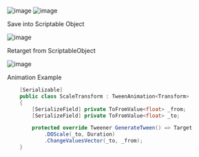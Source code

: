 ![image](https://github.com/avmedvedskiy/PlayableNodes/assets/17832838/a639a671-1c21-438c-8feb-444a1323a185)
![image](https://github.com/avmedvedskiy/PlayableNodes/assets/17832838/4f66e48a-be8e-4527-8bc6-5205bc65c99e)

Save into Scriptable Object

![image](https://github.com/avmedvedskiy/PlayableNodes/assets/17832838/7a992f24-6018-4dd3-b2d7-50a247016042)

Retarget from ScriptableObject

![image](https://github.com/avmedvedskiy/PlayableNodes/assets/17832838/a96554f3-6ca7-45d5-81f7-9fbbfac79748)

Animation Example
```csharp
    [Serializable]
    public class ScaleTransform : TweenAnimation<Transform>
    {
        [SerializeField] private ToFromValue<float> _from;
        [SerializeField] private ToFromValue<float> _to;

        protected override Tweener GenerateTween() => Target
            .DOScale(_to, Duration)
            .ChangeValuesVector(_to, _from);
    }
```

